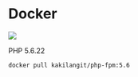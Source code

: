Docker
=======

[![](https://badge.imagelayers.io/kakilangit/php-fpm:5.6.svg)](https://imagelayers.io/?images=kakilangit/php-fpm:5.6 'Get your own badge on imagelayers.io')

PHP 5.6.22

    docker pull kakilangit/php-fpm:5.6
